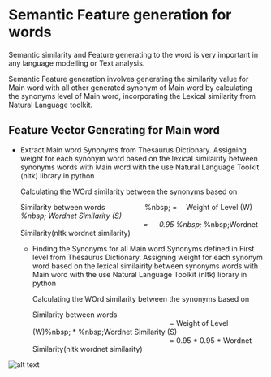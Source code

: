 # Semantic Feature generation for words

Semantic similarity and Feature generating to the word is very important in any language modelling or Text analysis.

Semantic Feature generation involves generating the similarity value for Main word with all other generated synonym of Main word by calculating the synonyms level of Main word, incorporating the Lexical similarity from Natural Language toolkit.

## Feature Vector Generating for Main word
-  Extract Main word Synonyms from Thesaurus Dictionary. Assigning weight for each synonym word based on the lexical similairity between synonyms words with Main word with the use Natural Language Toolkit (nltk) library in python

    Calculating the WOrd similarity between the synonyms based on 
    
    Similarity between words &emsp;&emsp;&emsp;&emsp;&emsp;&nbsp;%nbsp;       =  &emsp;Weight of Level (W) &nbsp; *%nbsp; Wordnet Similarity (S)</br>
          &emsp;&emsp;&emsp;&emsp;&emsp;&emsp;&emsp;&emsp;&emsp;&emsp;&emsp;&emsp;&emsp;&emsp;&emsp;&emsp;&emsp;  = &emsp; 0.95 %nbsp;* %nbsp;Wordnet Similarity(nltk wordnet similarity)</br>

     - Finding the Synonyms for all Main word Synonyms defined in First level from Thesaurus Dictionary. Assigning weight for each            synonym word based on the lexical similairity between synonyms words with Main word with the use Natural Language Toolkit (nltk) library in python

        Calculating the WOrd similarity between the synonyms based on 
        
        Similarity between words  
           &emsp;&emsp;&emsp;&emsp;&emsp;&emsp;&emsp;&emsp;&emsp;&emsp;&emsp;&emsp;&emsp;&emsp;&emsp;&emsp;&emsp;&emsp;&emsp;                         =  Weight of Level (W)%nbsp; * %nbsp;Wordnet Similarity (S) </br>
           &emsp;&emsp;&emsp;&emsp;&emsp;&emsp;&emsp;&emsp;&emsp;&emsp;&emsp;&emsp;&emsp;&emsp;&emsp;&emsp;&emsp;&emsp;&emsp;                         =  0.95 * 0.95 * Wordnet Similarity(nltk wordnet similarity)






![alt text](https://github.com/Nagakiran1/Semantic-Feature-generation-for-words/blob/master/Wordnet_1.PNG)
